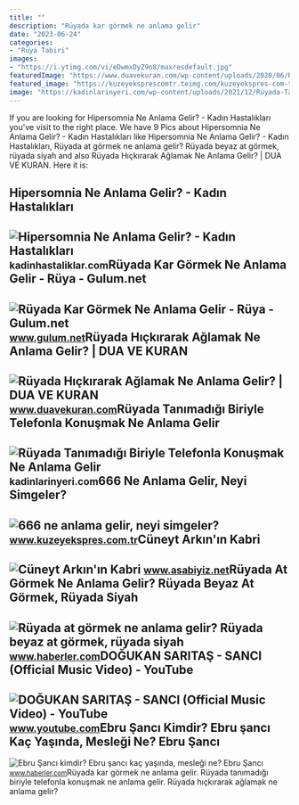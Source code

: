 ```yaml
---
title: ""
description: "Rüyada kar görmek ne anlama gelir"
date: "2023-06-24"
categories:
- "Ruya Tabiri"
images:
- "https://i.ytimg.com/vi/eDwmxDyZ9o8/maxresdefault.jpg"
featuredImage: "https://www.duavekuran.com/wp-content/uploads/2020/06/Ruyada-Hickirarak-Aglamak-Ne-Anlama-Gelir.jpg"
featured_image: "https://kuzeyeksprescomtr.teimg.com/kuzeyekspres-com-tr/uploads/2023/06/666-ne-anlama-gelir.jpg"
image: "https://kadinlarinyeri.com/wp-content/uploads/2021/12/Ruyada-Tanimadigi-Biriyle-Telefonla-Konusmak-Ne-Anlama-Gelir.jpg"
---
```


If you are looking for Hipersomnia Ne Anlama Gelir? - Kadın Hastalıkları you've visit to the right place. We have 9 Pics about Hipersomnia Ne Anlama Gelir? - Kadın Hastalıkları like Hipersomnia Ne Anlama Gelir? - Kadın Hastalıkları, Rüyada at görmek ne anlama gelir? Rüyada beyaz at görmek, rüyada siyah and also Rüyada Hıçkırarak Ağlamak Ne Anlama Gelir? | DUA VE KURAN. Here it is:

Hipersomnia Ne Anlama Gelir? - Kadın Hastalıkları
-------------------------------------------------

 ![Hipersomnia Ne Anlama Gelir? - Kadın Hastalıkları](https://kadinhastaliklar.com/uploads/hipersomnia-ne-anlama-gelir.jpg) <small>kadinhastaliklar.com</small>Rüyada Kar Görmek Ne Anlama Gelir - Rüya - Gulum.net
----------------------------------------------------

 ![Rüyada Kar Görmek Ne Anlama Gelir - Rüya - Gulum.net](https://www.gulum.net/images/haberler/2021/08/ruyada-kar-gormek-ne-anlama-gelir-8054.jpg) <small>www.gulum.net</small>Rüyada Hıçkırarak Ağlamak Ne Anlama Gelir? | DUA VE KURAN
---------------------------------------------------------

 ![Rüyada Hıçkırarak Ağlamak Ne Anlama Gelir? | DUA VE KURAN](https://www.duavekuran.com/wp-content/uploads/2020/06/Ruyada-Hickirarak-Aglamak-Ne-Anlama-Gelir.jpg) <small>www.duavekuran.com</small>Rüyada Tanımadığı Biriyle Telefonla Konuşmak Ne Anlama Gelir
------------------------------------------------------------

 ![Rüyada Tanımadığı Biriyle Telefonla Konuşmak Ne Anlama Gelir](https://kadinlarinyeri.com/wp-content/uploads/2021/12/Ruyada-Tanimadigi-Biriyle-Telefonla-Konusmak-Ne-Anlama-Gelir.jpg) <small>kadinlarinyeri.com</small>666 Ne Anlama Gelir, Neyi Simgeler?
-----------------------------------

 ![666 ne anlama gelir, neyi simgeler?](https://kuzeyeksprescomtr.teimg.com/kuzeyekspres-com-tr/uploads/2023/06/666-ne-anlama-gelir.jpg) <small>www.kuzeyekspres.com.tr</small>Cüneyt Arkın'ın Kabri
---------------------

 ![Cüneyt Arkın'ın Kabri](https://www.asabiyiz.net/files/uploads/gallery/default/6fa8d620e6d20afb8b9f.jpg) <small>www.asabiyiz.net</small>Rüyada At Görmek Ne Anlama Gelir? Rüyada Beyaz At Görmek, Rüyada Siyah
----------------------------------------------------------------------

 ![Rüyada at görmek ne anlama gelir? Rüyada beyaz at görmek, rüyada siyah](https://foto.haberler.com/haber/2019/10/30/ruyada-at-gormek-ne-anlama-gelir-12566959_7097_m.jpg) <small>www.haberler.com</small>DOĞUKAN SARITAŞ - SANCI (Official Music Video) - YouTube
--------------------------------------------------------

 ![DOĞUKAN SARITAŞ - SANCI (Official Music Video) - YouTube](https://i.ytimg.com/vi/eDwmxDyZ9o8/maxresdefault.jpg) <small>www.youtube.com</small>Ebru Şancı Kimdir? Ebru şancı Kaç Yaşında, Mesleği Ne? Ebru Şancı
-----------------------------------------------------------------

 ![Ebru Şancı kimdir? Ebru şancı kaç yaşında, mesleği ne? Ebru Şancı](https://i.hbrcdn.com/haber/2020/01/20/ebru-sanci-kimdir-ebru-sanci-kac-yasinda-12833614_1785_amp.jpg) <small>www.haberler.com</small>Rüyada kar görmek ne anlama gelir. Rüyada tanımadığı biriyle telefonla konuşmak ne anlama gelir. Rüyada hıçkırarak ağlamak ne anlama gelir?
